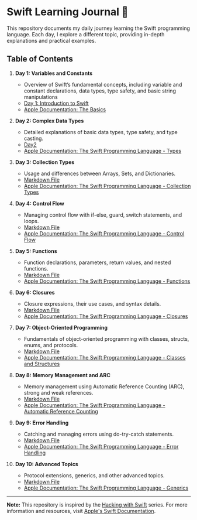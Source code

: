 # Swift Learning Journal 🚀

This repository documents my daily journey learning the Swift programming language. Each day, I explore a different topic, providing in-depth explanations and practical examples.

## Table of Contents

1. **Day 1: Variables and Constants**
   - Overview of Swift’s fundamental concepts, including variable and constant declarations, data types, type safety, and basic string manipulations
   - [Day 1: Introduction to Swift](https://github.com/KasimDeliaci/HackingWithSwift/blob/main/Day1.md)
   - [Apple Documentation: The Basics](https://docs.swift.org/swift-book/documentation/the-swift-programming-language/thebasics/)

2. **Day 2: Complex Data Types**
   - Detailed explanations of basic data types, type safety, and type casting.
   - [Day2](https://github.com/KasimDeliaci/HackingWithSwift/blob/main/Day2.md)
   - [Apple Documentation: The Swift Programming Language - Types](https://docs.swift.org/swift-book/LanguageGuide/TheBasics.html#ID322)

3. **Day 3: Collection Types**
   - Usage and differences between Arrays, Sets, and Dictionaries.
   - [Markdown File](https://github.com/KasimDeliaci/HackingWithSwift/blob/main/Day3_Collections.md)
   - [Apple Documentation: The Swift Programming Language - Collection Types](https://docs.swift.org/swift-book/LanguageGuide/CollectionTypes.html)

4. **Day 4: Control Flow**
   - Managing control flow with if-else, guard, switch statements, and loops.
   - [Markdown File](https://github.com/KasimDeliaci/HackingWithSwift/blob/main/Day4_ControlFlow.md)
   - [Apple Documentation: The Swift Programming Language - Control Flow](https://docs.swift.org/swift-book/LanguageGuide/ControlFlow.html)

5. **Day 5: Functions**
   - Function declarations, parameters, return values, and nested functions.
   - [Markdown File](https://github.com/KasimDeliaci/HackingWithSwift/blob/main/Day5_Functions.md)
   - [Apple Documentation: The Swift Programming Language - Functions](https://docs.swift.org/swift-book/LanguageGuide/Functions.html)

6. **Day 6: Closures**
   - Closure expressions, their use cases, and syntax details.
   - [Markdown File](https://github.com/KasimDeliaci/HackingWithSwift/blob/main/Day6_Closures.md)
   - [Apple Documentation: The Swift Programming Language - Closures](https://docs.swift.org/swift-book/LanguageGuide/Closures.html)

7. **Day 7: Object-Oriented Programming**
   - Fundamentals of object-oriented programming with classes, structs, enums, and protocols.
   - [Markdown File](https://github.com/KasimDeliaci/HackingWithSwift/blob/main/Day7_OOP.md)
   - [Apple Documentation: The Swift Programming Language - Classes and Structures](https://docs.swift.org/swift-book/LanguageGuide/ClassesAndStructures.html)

8. **Day 8: Memory Management and ARC**
   - Memory management using Automatic Reference Counting (ARC), strong and weak references.
   - [Markdown File](https://github.com/KasimDeliaci/HackingWithSwift/blob/main/Day8_MemoryManagement.md)
   - [Apple Documentation: The Swift Programming Language - Automatic Reference Counting](https://docs.swift.org/swift-book/LanguageGuide/AutomaticReferenceCounting.html)

9. **Day 9: Error Handling**
   - Catching and managing errors using do-try-catch statements.
   - [Markdown File](https://github.com/KasimDeliaci/HackingWithSwift/blob/main/Day9_ErrorHandling.md)
   - [Apple Documentation: The Swift Programming Language - Error Handling](https://docs.swift.org/swift-book/LanguageGuide/ErrorHandling.html)

10. **Day 10: Advanced Topics**
    - Protocol extensions, generics, and other advanced topics.
    - [Markdown File](https://github.com/KasimDeliaci/HackingWithSwift/blob/main/Day10_AdvancedTopics.md)
    - [Apple Documentation: The Swift Programming Language - Generics](https://docs.swift.org/swift-book/LanguageGuide/Generics.html)

---

**Note:** This repository is inspired by the [Hacking with Swift](https://www.hackingwithswift.com/) series. For more information and resources, visit [Apple's Swift Documentation](https://developer.apple.com/documentation/swift).
